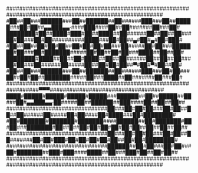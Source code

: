 ########################################################################################################
#██##██###██████###██##██████##██######███###██##█████###██#██##▄▄███▄▄·####███####██##██#######██###██#
████████#██##████#███#██##████##██######██##██##██###██#██###██#██##########████###██#██##▄#██#▄#██#███#
#██##██##██#██#██##██#██#██#██###██#####██#██###███████#██###██#███████#####██#██##██#██###████##██##██#
████████#████##██##██#████##██##██######██##██##██###██#██###██######██#####██##██#██#██##▀#██#▀#██##██#
#██##██###██████###██##██████##██######███###██#██###██##██#██##███████#####██###████##██#######██###██#
##################################################################▀▀▀###################################
████#█████#█████#█████#█████###██████##██##█████##██###██#▄▄███▄▄·██#####██##██████##███####██##██##██##
###############################██###██#██#██###██#██##██##██######██#####██#██####██#████###██#████████#
#██#███████#███████#███████####██████##██#███████#██#██###███████#██##█##██#██#██#██#██#██##██##██##██##
###############################██###██#██#██###██#██##██#######██#██#███#██#██#██#██#██##██#██#████████#
###############################██████##██#██###██#██###██#███████##███#███####████##██###███#██##██#██##
########################################################################################################
